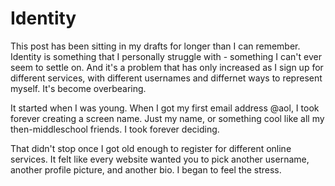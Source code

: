 # Identity

This post has been sitting in my drafts for longer than I can remember. Identity is something that I personally struggle with - something I can't ever seem to settle on. And it's a problem that has only increased as I sign up for different services, with different usernames and differnet ways to represent myself. It's become overbearing. 

It started when I was young. When I got my first email address @aol, I took forever creating a screen name. Just my name, or something cool like all my then-middleschool friends. I took forever deciding. 

That didn't stop once I got old enough to register for different online services. It felt like every website wanted you to pick another username, another profile picture, and another bio. I began to feel the stress. 

